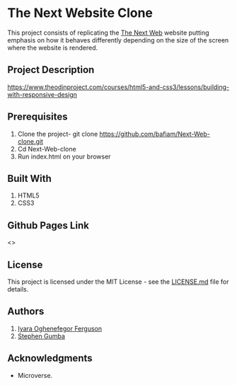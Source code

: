 # The Next Website Clone

This project consists of replicating the [The Next Web](https://thenextweb.com/) website putting emphasis on how it behaves differently depending on the size of the screen where the website is rendered.

## Project Description

<https://www.theodinproject.com/courses/html5-and-css3/lessons/building-with-responsive-design>

## Prerequisites

1. Clone the project- git clone <https://github.com/bafiam/Next-Web-clone.git>
2. Cd Next-Web-clone
3. Run index.html on your browser

## Built With

1. HTML5
2. CSS3

## Github Pages Link

<>

## License

This project is licensed under the MIT License - see the [LICENSE.md](LICENSE.md) file for details.

## Authors

1. [Iyara Oghenefegor Ferguson](https://github.com/fegzycole)
2. [Stephen Gumba](https://github.com/bafiam)

## Acknowledgments

* Microverse.
